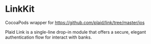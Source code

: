 # LinkKit

CocoaPods wrapper for https://github.com/plaid/link/tree/master/ios

Plaid Link is a single-line drop-in module that offers a secure, elegant authentication flow for interact with banks.
